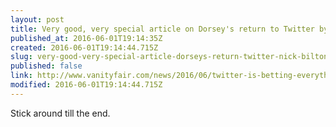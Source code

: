 ```yaml
---
layout: post
title: Very good, very special article on Dorsey's return to Twitter by Nick Bilton
published_at: 2016-06-01T19:14:35Z
created: 2016-06-01T19:14:44.715Z
slug: very-good-very-special-article-dorseys-return-twitter-nick-bilton
published: false
link: http://www.vanityfair.com/news/2016/06/twitter-is-betting-everything-on-jack-dorsey
modified: 2016-06-01T19:14:44.715Z
---
```

Stick around till the end.
